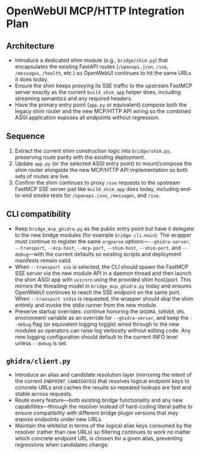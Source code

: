 # OpenWebUI MCP/HTTP Integration Plan

## Architecture
- Introduce a dedicated shim module (e.g., `bridge/shim.py`) that encapsulates the existing FastAPI routes (`/openapi.json`, `/sse`, `/messages`, `/health`, etc.) so OpenWebUI continues to hit the same URLs it does today.
- Ensure the shim keeps proxying its SSE traffic to the upstream FastMCP server exactly as the current `build_shim_app` helper does, including streaming semantics and any required headers.
- Have the primary entry point (`app.py` or equivalent) compose both the legacy shim router and the new MCP/HTTP API wiring so the combined ASGI application exposes all endpoints without regression.

## Sequence
1. Extract the current shim construction logic into `bridge/shim.py`, preserving route parity with the existing deployment.
2. Update `app.py` (or the selected ASGI entry point) to mount/compose the shim router alongside the new MCP/HTTP API implementation so both sets of routes are live.
3. Confirm the shim continues to proxy `/sse` requests to the upstream FastMCP SSE server just like `build_shim_app` does today, including end-to-end smoke tests for `/openapi.json`, `/messages`, and `/sse`.

## CLI compatibility
- Keep `bridge_mcp_ghidra.py` as the public entry point but have it delegate to the new bridge modules (for example `bridge.cli.main`). The wrapper must continue to register the same `argparse` options—`--ghidra-server`, `--transport`, `--mcp-host`, `--mcp-port`, `--shim-host`, `--shim-port`, and `--debug`—with the current defaults so existing scripts and deployment manifests remain valid.
- When `--transport sse` is selected, the CLI should spawn the FastMCP SSE server via the new module API in a daemon thread and then launch the shim ASGI app with `uvicorn` using the provided shim host/port. This mirrors the threading model in `bridge_mcp_ghidra.py` today and ensures OpenWebUI continues to reach the SSE endpoint on the same port. When `--transport stdio` is requested, the wrapper should skip the shim entirely and invoke the stdio runner from the new module.
- Preserve startup overrides: continue honoring the `GHIDRA_SERVER_URL` environment variable as an override for `--ghidra-server`, and keep the `--debug` flag (or equivalent logging toggle) wired through to the new modules so operators can raise log verbosity without editing code. Any new logging configuration should default to the current INFO level unless `--debug` is set.

## `ghidra/client.py`
- Introduce an alias and candidate resolution layer (mirroring the intent of the current `ENDPOINT_CANDIDATES`) that resolves logical endpoint keys to concrete URLs and caches the results so repeated lookups are fast and stable across requests.
- Route every feature—both existing bridge functionality and any new capabilities—through the resolver instead of hard-coding literal paths to ensure compatibility with different bridge plugin versions that may expose endpoints under new URLs.
- Maintain the whitelist in terms of the logical alias keys consumed by the resolver (rather than raw URLs) so filtering continues to work no matter which concrete endpoint URL is chosen for a given alias, preventing regressions when candidates change.
